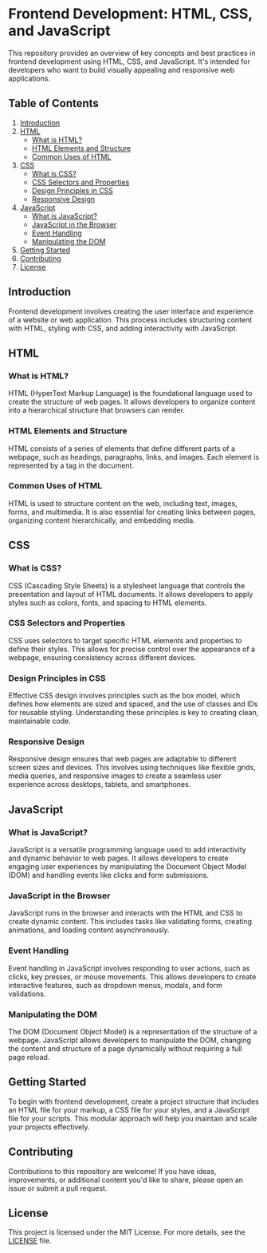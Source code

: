 # Frontend Development: HTML, CSS, and JavaScript

This repository provides an overview of key concepts and best practices in frontend development using HTML, CSS, and JavaScript. It's intended for developers who want to build visually appealing and responsive web applications.

## Table of Contents

1. [Introduction](#introduction)
2. [HTML](#html)
   - [What is HTML?](#what-is-html)
   - [HTML Elements and Structure](#html-elements-and-structure)
   - [Common Uses of HTML](#common-uses-of-html)
3. [CSS](#css)
   - [What is CSS?](#what-is-css)
   - [CSS Selectors and Properties](#css-selectors-and-properties)
   - [Design Principles in CSS](#design-principles-in-css)
   - [Responsive Design](#responsive-design)
4. [JavaScript](#javascript)
   - [What is JavaScript?](#what-is-javascript)
   - [JavaScript in the Browser](#javascript-in-the-browser)
   - [Event Handling](#event-handling)
   - [Manipulating the DOM](#manipulating-the-dom)
5. [Getting Started](#getting-started)
6. [Contributing](#contributing)
7. [License](#license)

## Introduction

Frontend development involves creating the user interface and experience of a website or web application. This process includes structuring content with HTML, styling with CSS, and adding interactivity with JavaScript.

## HTML

### What is HTML?

HTML (HyperText Markup Language) is the foundational language used to create the structure of web pages. It allows developers to organize content into a hierarchical structure that browsers can render.

### HTML Elements and Structure

HTML consists of a series of elements that define different parts of a webpage, such as headings, paragraphs, links, and images. Each element is represented by a tag in the document.

### Common Uses of HTML

HTML is used to structure content on the web, including text, images, forms, and multimedia. It is also essential for creating links between pages, organizing content hierarchically, and embedding media.

## CSS

### What is CSS?

CSS (Cascading Style Sheets) is a stylesheet language that controls the presentation and layout of HTML documents. It allows developers to apply styles such as colors, fonts, and spacing to HTML elements.

### CSS Selectors and Properties

CSS uses selectors to target specific HTML elements and properties to define their styles. This allows for precise control over the appearance of a webpage, ensuring consistency across different devices.

### Design Principles in CSS

Effective CSS design involves principles such as the box model, which defines how elements are sized and spaced, and the use of classes and IDs for reusable styling. Understanding these principles is key to creating clean, maintainable code.

### Responsive Design

Responsive design ensures that web pages are adaptable to different screen sizes and devices. This involves using techniques like flexible grids, media queries, and responsive images to create a seamless user experience across desktops, tablets, and smartphones.

## JavaScript

### What is JavaScript?

JavaScript is a versatile programming language used to add interactivity and dynamic behavior to web pages. It allows developers to create engaging user experiences by manipulating the Document Object Model (DOM) and handling events like clicks and form submissions.

### JavaScript in the Browser

JavaScript runs in the browser and interacts with the HTML and CSS to create dynamic content. This includes tasks like validating forms, creating animations, and loading content asynchronously.

### Event Handling

Event handling in JavaScript involves responding to user actions, such as clicks, key presses, or mouse movements. This allows developers to create interactive features, such as dropdown menus, modals, and form validations.

### Manipulating the DOM

The DOM (Document Object Model) is a representation of the structure of a webpage. JavaScript allows developers to manipulate the DOM, changing the content and structure of a page dynamically without requiring a full page reload.

## Getting Started

To begin with frontend development, create a project structure that includes an HTML file for your markup, a CSS file for your styles, and a JavaScript file for your scripts. This modular approach will help you maintain and scale your projects effectively.

## Contributing

Contributions to this repository are welcome! If you have ideas, improvements, or additional content you'd like to share, please open an issue or submit a pull request.

## License

This project is licensed under the MIT License. For more details, see the [LICENSE](LICENSE) file.
